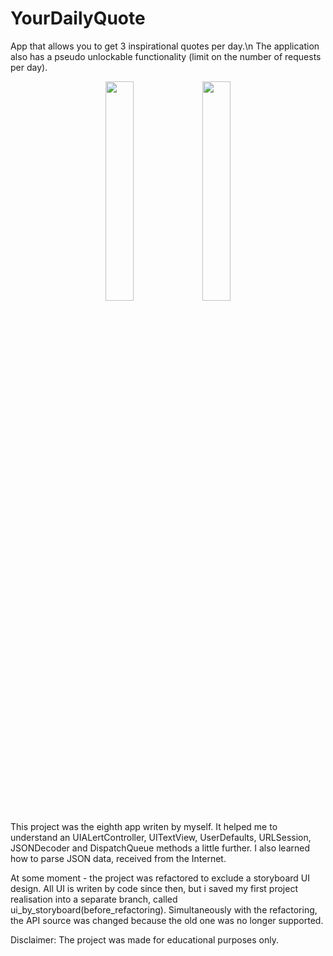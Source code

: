 # YourDailyQuote
App that allows you to get 3 inspirational quotes per day.\n
The application also has a pseudo unlockable functionality (limit on the number of requests per day).

<p align="center">
<img src="https://user-images.githubusercontent.com/82824022/211313268-21f447a5-d5d8-4510-a210-ebff969aae90.PNG" width=30% height=30%>  <img src="https://user-images.githubusercontent.com/82824022/211313253-333da18f-f045-4acb-afe7-f3f0446b1b01.PNG" width=30% height=30%> 
</p>

This project was the eighth app writen by myself. It helped me to understand an UIALertController, UITextView, UserDefaults, URLSession, JSONDecoder and DispatchQueue methods a little further. I also learned how to parse JSON data, received from the Internet. 

At some moment - the project was refactored to exclude a storyboard UI design. All UI is writen by code since then, but i saved my first project realisation into a separate branch, called ui_by_storyboard(before_refactoring).
Simultaneously with the refactoring, the API source was changed because the old one was no longer supported.

Disclaimer:
The project was made for educational purposes only.
